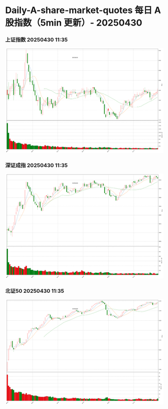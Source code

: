 
# Daily-A-share-market-quotes 每日 A 股指数（5min 更新）- 20250430

### 上证指数 20250430 11:35
![](./fig/2025/4/20250430-sh000001.png)

### 深证成指 20250430 11:35
![](./fig/2025/4/20250430-sz399001.png)

### 北证50 20250430 11:35
![](./fig/2025/4/20250430-bj899050.png)
